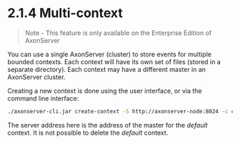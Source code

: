 # 2.1.4 Multi-context

 > Note - This feature is only available on the Enterprise Edition of AxonServer

You can use a single AxonServer (cluster) to store events for multiple bounded contexts. Each context will have its own
set of files (stored in a separate directory). Each context may have a different master in an AxonServer cluster.

Creating a new context is done using the user interface, or via the command line interface:

```bash
./axonserver-cli.jar create-context -S http://axonserver-node:8024 -c context-name
```

The server address here is the address of the master for the *default* context. It is not possible to delete the *default*
context.
